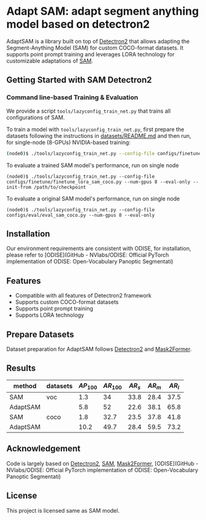 # Adapt SAM: adapt segment anything model based on detectron2

AdaptSAM is a library built on top of [Detectron2](https://github.com/facebookresearch/detectron2) that allows adapting the Segment-Anything Model (SAM) for custom COCO-format datasets. It supports point prompt training and leverages LORA technology for customizable adaptations of [SAM](https://github.com/luca-medeiros/lang-segment-anything).

## Getting Started with SAM Detectron2

### Command line-based Training & Evaluation

We provide a script `tools/lazyconfig_train_net.py` that trains all configurations of SAM.

To train a model with `tools/lazyconfig_train_net.py`, first prepare the datasets following the instructions in
[datasets/README.md](https://github.com/facebookresearch/detectron2/tree/b2948fb7abe0604db8b9ec25898871e656d0b210/datasets) and then run, for single-node (8-GPUs) NVIDIA-based training:

```bash
(node0)$ ./tools/lazyconfig_train_net.py --config-file configs/finetune/finetune_lora_sam_coco.py --num-gpus 8 
```

To evaluate a trained SAM model's performance, run on single node

```
(node0)$ ./tools/lazyconfig_train_net.py --config-file configs/finetune/finetune_lora_sam_coco.py --num-gpus 8 --eval-only --init-from /path/to/checkpoint
```

To evaluate a original SAM model's performance, run on single node
```
(node0)$ ./tools/lazyconfig_train_net.py --config-file configs/eval/eval_sam_coco.py --num-gpus 8 --eval-only
```

## Installation

Our environment requirements are consistent with ODISE, for installation, please refer to [ODISE](GitHub - NVlabs/ODISE: Official PyTorch implementation of ODISE: Open-Vocabulary Panoptic Segmentati)

## Features
- Compatible with all features of Detectron2 framework
- Supports custom COCO-format datasets
- Supports point prompt training
- Supports LORA technology
## Prepare Datasets
Dataset preparation for AdaptSAM follows [Detectron2](https://github.com/facebookresearch/detectron2/blob/main/datasets/README.md) and [Mask2Former](https://github.com/facebookresearch/Mask2Former/blob/main/datasets/README.md). 

## Results

| method   | datasets | $AP_{100}$ | $AR_{100}$ | $AR_{s}$ | $AR_{m}$ | $AR_{l}$ |
| -------- | -------- | ---------- | ---------- | -------- | -------- | -------- |
| SAM      | voc      | 1.3        | 34         | 33.8     | 28.4     | 37.5     |
| AdaptSAM |          | 5.8        | 52         | 22.6     | 38.1     | 65.8     |
| SAM      | coco     | 1.8        | 32.7       | 23.5     | 37.8     | 41.8     |
| AdaptSAM |          | 10.2       | 49.7       | 28.4     | 59.5     | 73.2     |

## Acknowledgement

Code is largely based on [Detectron2](https://github.com/facebookresearch/detectron2), [SAM](https://github.com/luca-medeiros/lang-segment-anything), [Mask2Former](https://github.com/facebookresearch/Mask2Former), [ODISE](GitHub - NVlabs/ODISE: Official PyTorch implementation of ODISE: Open-Vocabulary Panoptic Segmentati)

## License

This project is licensed same as SAM model.